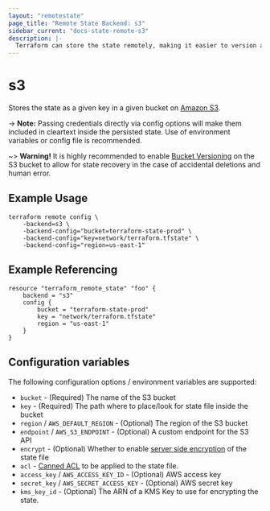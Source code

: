 ```yaml
---
layout: "remotestate"
page_title: "Remote State Backend: s3"
sidebar_current: "docs-state-remote-s3"
description: |-
  Terraform can store the state remotely, making it easier to version and work with in a team.
---
```


# s3

Stores the state as a given key in a given bucket on [Amazon S3](https://aws.amazon.com/s3/).

-> **Note:** Passing credentials directly via config options will
make them included in cleartext inside the persisted state.
Use of environment variables or config file is recommended.

~> **Warning!** It is highly recommended to enable
[Bucket Versioning](http://docs.aws.amazon.com/AmazonS3/latest/UG/enable-bucket-versioning.html)
on the S3 bucket to allow for state recovery in the case of accidental deletions and human error.

## Example Usage

```
terraform remote config \
	-backend=s3 \
	-backend-config="bucket=terraform-state-prod" \
	-backend-config="key=network/terraform.tfstate" \
	-backend-config="region=us-east-1"
```

## Example Referencing

```
resource "terraform_remote_state" "foo" {
	backend = "s3"
	config {
		bucket = "terraform-state-prod"
		key = "network/terraform.tfstate"
		region = "us-east-1"
	}
}
```

## Configuration variables

The following configuration options / environment variables are supported:

 * `bucket` - (Required) The name of the S3 bucket
 * `key` - (Required) The path where to place/look for state file inside the bucket
 * `region` / `AWS_DEFAULT_REGION` - (Optional) The region of the S3 bucket
 * `endpoint` / `AWS_S3_ENDPOINT` - (Optional) A custom endpoint for the S3 API
 * `encrypt` - (Optional) Whether to enable [server side encryption](https://docs.aws.amazon.com/AmazonS3/latest/dev/UsingServerSideEncryption.html)
    of the state file
 * `acl` - [Canned ACL](https://docs.aws.amazon.com/AmazonS3/latest/dev/acl-overview.html#canned-acl)
    to be applied to the state file.
 * `access_key` / `AWS_ACCESS_KEY_ID` - (Optional) AWS access key
 * `secret_key` / `AWS_SECRET_ACCESS_KEY` - (Optional) AWS secret key
 * `kms_key_id` - (Optional) The ARN of a KMS Key to use for encrypting the state.
